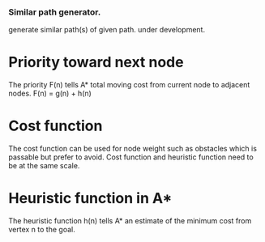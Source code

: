### Similar path generator.
generate similar path(s) of given path. under development.

# Priority toward next node
The priority F(n) tells A* total moving cost from current node to adjacent nodes.
F(n) = g(n) + h(n)

# Cost function
The cost function can be used for node weight such as obstacles which is passable but prefer to avoid. 
Cost function and heuristic function need to be at the same scale.

# Heuristic function in A*
The heuristic function h(n) tells A* an estimate of the minimum cost from vertex n to the goal.
